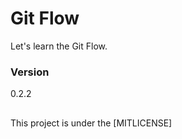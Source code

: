 # Git Flow

Let's learn the Git Flow.

### Version

0.2.2

##

This project is under the [MITLICENSE]
